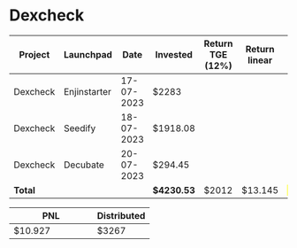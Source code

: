 # Dexcheck



<table data-full-width="true"><thead><tr><th width="141">Project</th><th width="138">Launchpad</th><th width="132">Date</th><th width="114">Invested</th><th width="161">Return TGE (12%)</th><th width="135">Return linear</th><th>PNL</th></tr></thead><tbody><tr><td>Dexcheck</td><td>Enjinstarter</td><td>17-07-2023</td><td>$2283</td><td></td><td></td><td></td></tr><tr><td>Dexcheck</td><td>Seedify</td><td>18-07-2023</td><td>$1918.08</td><td></td><td></td><td></td></tr><tr><td>Dexcheck</td><td>Decubate</td><td>20-07-2023</td><td>$294.45</td><td></td><td></td><td></td></tr><tr><td><strong>Total</strong></td><td></td><td></td><td><strong>$4230.53</strong></td><td>$2012</td><td>$13.145</td><td><mark style="color:green;">$10.927</mark></td></tr></tbody></table>

<table data-full-width="true"><thead><tr><th width="135">PNL</th><th>Distributed</th></tr></thead><tbody><tr><td>$10.927</td><td>$3267</td></tr></tbody></table>
